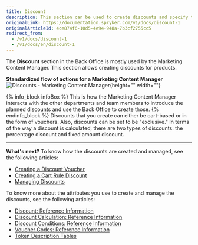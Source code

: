 ```yaml
---
title: Discount
description: This section can be used to create discounts and specify their types, vouchers, and cart rules, as well as to define what and when to apply the discount to.
originalLink: https://documentation.spryker.com/v1/docs/discount-1
originalArticleId: 4ce874f6-10d5-4e94-948a-7b3cf2755cc5
redirect_from:
  - /v1/docs/discount-1
  - /v1/docs/en/discount-1
---
```


The **Discount** section in the Back Office is mostly used by the Marketing Content Manager.
This section allows creating discounts for products.

**Standardized flow of actions for a Marketing Content Manager**
![Discounts - Marketing Content Manager](https://spryker.s3.eu-central-1.amazonaws.com/docs/User+Guides/Back+Office+User+Guides/Discount/discounts-section.png){height="" width=""}

{% info_block infoBox %}
This is how the Marketing Content Manager interacts with the other departments and team members to introduce the planned discounts and use the Back Office to create those.
{% endinfo_block %}
Discounts that you create can either be cart-based or in the form of vouchers. Also, discounts can be set to be "exclusive."
In terms of the way a discount is calculated, there are two types of discounts: the percentage discount and fixed amount discount.

* * *
**What's next?**
To know how the discounts are created and managed, see the following articles:
* [Creating a Discount Voucher](/docs/scos/user/user-guides/201811.0/back-office-user-guide/discount/creating-a-discount/creating-a-discount-voucher.html)
* [Creating a Cart Rule Discount](/docs/scos/user/user-guides/201811.0/back-office-user-guide/discount/creating-a-discount/creating-a-cart-rule-discount.html)
* [Managing Discounts](/docs/scos/user/user-guides/201811.0/back-office-user-guide/discount/managing-discounts.html)

To know more about the attributes you use to create and manage the discounts, see the following articles:
* [Discount: Reference Information](/docs/scos/user/user-guides/201811.0/back-office-user-guide/discount/references/discount-reference-information.html)
* [Discount Calculation: Reference Information](/docs/scos/user/user-guides/201811.0/back-office-user-guide/discount/references/discount-calculation-reference-information.html)
* [Discount Conditions: Reference Information](/docs/scos/user/user-guides/201811.0/back-office-user-guide/discount/references/discount-conditions-reference-information.html)
* [Voucher Codes: Reference Information](/docs/scos/user/user-guides/201811.0/back-office-user-guide/discount/references/voucher-codes-reference-information.html)
* [Token Description Tables](/docs/scos/user/user-guides/201811.0/back-office-user-guide/discount/references/token-description-tables.html)
